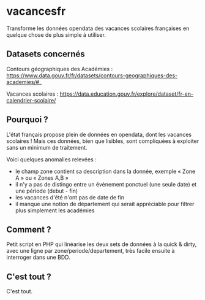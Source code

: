 # vacancesfr
Transforme les données opendata des vacances scolaires françaises en quelque chose de plus simple à utiliser.

## Datasets concernés
Contours géographiques des Académies : https://www.data.gouv.fr/fr/datasets/contours-geographiques-des-academies/#_

Vacances scolaires : https://data.education.gouv.fr/explore/dataset/fr-en-calendrier-scolaire/

## Pourquoi ?
L'état français propose plein de données en opendata, dont les vacances scolaires ! Mais ces données, bien que lisibles, sont compliquées à exploiter sans un minimum de traitement.

Voici quelques anomalies relevées :
- le champ zone contient sa description dans la donnée, exemple « Zone A » ou « Zones A,B »
- il n'y a pas de distingo entre un évènement ponctuel (une seule date) et une période (debut - fin)
- les vacances d'été n'ont pas de date de fin
- il manque une notion de département qui serait appréciable pour filtrer plus simplement les académies

## Comment ?
Petit script en PHP qui linéarise les deux sets de données à la quick & dirty, avec une ligne par zone/periode/departement,  très facile ensuite à interroger dans une BDD.

## C'est tout ?
C'est tout.

